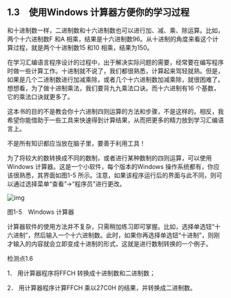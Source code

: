    

## 1.3　使用Windows 计算器方便你的学习过程

和十进制数一样，二进制数和十六进制数也可以进行加、减、乘、除运算。比如，两个十六进制数F 和A 相乘，结果是十六进制数96。从十进制的角度来看这个计算过程，就是两个十进制数15 和10 相乘，结果为150。

在学习汇编语言程序设计的过程中，出于解决实际问题的需要，经常要在编写程序时做一些计算工作。十进制就不说了，我们都很熟悉，计算起来驾轻就熟。但是，如果是几个二进制数进行加减乘除，或者几个十六进制数加减乘除，就很困难了。想想看，为了做十进制乘法，我们要背九九乘法口诀。而十六进制有16 个基数，它的乘法口诀就更多了。

这本书的目的不是教会你十六进制四则运算的方法和步骤，不是这样的。相反，我希望你能借助于一些工具来快速得到计算结果，从而把更多的精力放到学习汇编语言上。

不是所有知识都应当放在脑子里，要善于利用工具！

为了将较大的数转换成不同的数制，或者进行某种数制的四则运算，可以使用Windows 计算器。这是一个小软件，每个版本的Windows 操作系统都有，你应该很熟悉，其界面如图1-5 所示。注意，如果该程序运行后的界面与此不同，则可以通过选择菜单“查看”->“程序员”进行更改。

![img](../0-Assets/Epubook/x86汇编语言从实模式到保护模式_李忠_等_Z_Library/images/00011.jpeg)

图1-5　Windows 计算器

计算器软件的使用方法并不复杂，只需稍加练习即可掌握。比如，选择单选钮“十六进制”，然后输入一个十六进制数。此时，如果你再选择单选钮“十进制”，则刚才输入的内容就会立即变成十进制的形式，这就是进行数制转换的一个例子。

检测点1.6

1． 用计算器程序将FFCH 转换成十进制数和二进制数；

2． 用计算器程序计算FFCH 乘以27C0H 的结果，并转换成二进制数。